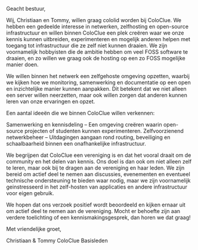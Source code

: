 
Geacht bestuur,

Wij, Christiaan en Tommy, willen graag cololid worden bij ColoClue. We hebben een gedeelde interesse in netwerken, zelfhosting en open-source infrastructuur en willen binnen ColoClue een plek creëren waar we onze kennis kunnen uitbreiden, experimenteren en mogelijk anderen helpen met toegang tot infrastructuur die ze zelf niet kunnen draaien. We zijn voornamelijk hobbyisten die de ambitie hebben om veel FOSS software te draaien, en zo willen we graag ook de hosting op een zo FOSS mogelijke manier doen. 

We willen binnen het netwerk een zelfgehoste omgeving opzetten, waarbij we kijken hoe we monitoring, samenwerking en documentatie op een open en inzichtelijke manier kunnen aanpakken. Dit betekent dat we niet alleen een server willen neerzetten, maar ook willen zorgen dat anderen kunnen leren van onze ervaringen en opzet.

Een aantal ideeën die we binnen ColoClue willen verkennen:

Samenwerking en kennisdeling – Een omgeving creëren waarin open-source projecten of studenten kunnen experimenteren.
Zelfvoorzienend netwerkbeheer – Uitdagingen aangaan rond routing, beveiliging en schaalbaarheid binnen een onafhankelijke infrastructuur.

We begrijpen dat ColoClue een vereniging is en dat het vooral draait om de community en het delen van kennis. Ons doel is dan ook om niet alleen zelf te leren, maar ook bij te dragen aan de vereniging en haar leden. We zijn bereid om actief deel te nemen aan discussies, evenementen en eventueel technische ondersteuning te bieden waar nodig, maar we zijn voornamelijk geinstresseerd in het zelf-hosten van applicaties en andere infrastructuur voor eigen gebruik. 

We hopen dat ons verzoek positief wordt beoordeeld en kijken ernaar uit om actief deel te nemen aan de vereniging. Mocht er behoefte zijn aan verdere toelichting of een kennismakingsgesprek, dan horen we dat graag!

Met vriendelijke groet,

Christiaan & Tommy
ColoClue Basisleden
